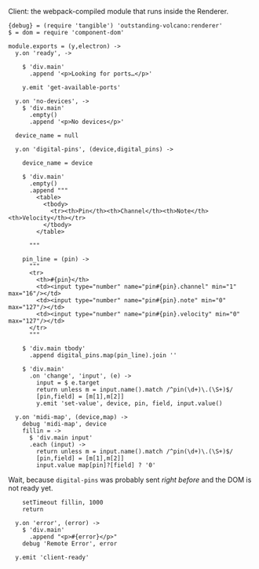 Client: the webpack-compiled module that runs inside the Renderer.

    {debug} = (require 'tangible') 'outstanding-volcano:renderer'
    $ = dom = require 'component-dom'

    module.exports = (y,electron) ->
      y.on 'ready', ->

        $ 'div.main'
          .append '<p>Looking for ports…</p>'

        y.emit 'get-available-ports'

      y.on 'no-devices', ->
        $ 'div.main'
          .empty()
          .append '<p>No devices</p>'

      device_name = null

      y.on 'digital-pins', (device,digital_pins) ->

        device_name = device

        $ 'div.main'
          .empty()
          .append """
            <table>
              <tbody>
                <tr><th>Pin</th><th>Channel</th><th>Note</th><th>Velocity</th></tr>
              </tbody>
            </table>

          """

        pin_line = (pin) ->
          """
          <tr>
            <th>#{pin}</th>
            <td><input type="number" name="pin#{pin}.channel" min="1" max="16"/></td>
            <td><input type="number" name="pin#{pin}.note" min="0" max="127"/></td>
            <td><input type="number" name="pin#{pin}.velocity" min="0" max="127"/></td>
          </tr>
          """

        $ 'div.main tbody'
          .append digital_pins.map(pin_line).join ''

        $ 'div.main'
          .on 'change', 'input', (e) ->
            input = $ e.target
            return unless m = input.name().match /^pin(\d+)\.(\S+)$/
            [pin,field] = [m[1],m[2]]
            y.emit 'set-value', device, pin, field, input.value()

      y.on 'midi-map', (device,map) ->
        debug 'midi-map', device
        fillin = ->
          $ 'div.main input'
          .each (input) ->
            return unless m = input.name().match /^pin(\d+)\.(\S+)$/
            [pin,field] = [m[1],m[2]]
            input.value map[pin]?[field] ? '0'

Wait, because `digital-pins` was probably sent _right before_ and the DOM is not ready yet.

        setTimeout fillin, 1000
        return

      y.on 'error', (error) ->
        $ 'div.main'
          .append "<p>#{error}</p>"
        debug 'Remote Error', error

      y.emit 'client-ready'
